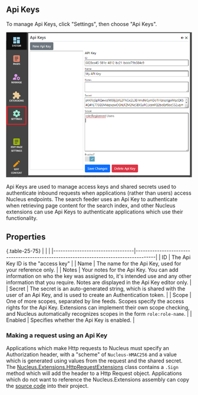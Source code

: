 ## Api Keys
To manage Api Keys, click "Settings", then choose "Api Keys".

![Api Keys](Api-Keys.png)

Api Keys are used to manage access keys and shared secrets used to authenticate inbound requests when applications (rather than users) access 
Nucleus endpoints.  The search feeder uses an Api Key to authenticate when retrieving page content for the search index, and other Nucleus extensions 
can use Api Keys to authenticate applications which use their functionality.

## Properties

{.table-25-75}
|                                  |                                                                                      |
|----------------------------------|--------------------------------------------------------------------------------------|
| ID                               | The Api Key ID is the "access key" |
| Name                             | The name for the Api Key, used for your reference only.  |
| Notes                            | Your notes for the Api Key.  You can add information on who the key was assigned to, it's intended use and any other information that you require.  Notes are displayed in the Api Key editor only.  |
| Secret                           | The secret is an auto-generated string, which is shared with the user of an Api Key, and is used to create an Authentication token.  |
| Scope                            | One of more scopes, separated by line feeds.  Scopes specify the access rights for the Api Key.  Extensions can implement their own scope checking, and Nucleus automatically recognizes scopes in the form `role:role-name`.  |
| Enabled                          | Specifies whether the Api Key is enabled.  |

### Making a request using an Api Key
Applications which make Http requests to Nucleus must specify an Authorization header, with a "scheme" of `Nucleus-HMAC256` and a value which 
is generated using values from the request and the shared secret.  The [Nucleus.Extensions.HttpRequestExtensions](/api-documentation/Nucleus.Extensions.xml/Nucleus.Extensions.HttpRequestExtensions/) 
class contains a `.Sign` method which will add the header to a Http Request object.  Applications which do not want to reference the 
Nucleus.Extensions assembly can copy the [source code](https://github.com/Inventua/nucleus-core/blob/main/Nucleus.Extensions/HttpRequestExtensions.cs) 
into their project.